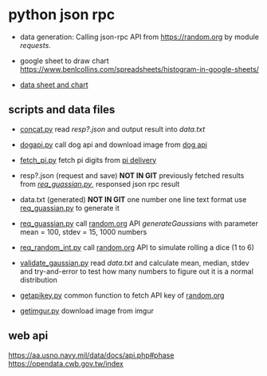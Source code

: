 # python json rpc

* data generation:
  Calling json-rpc API from https://random.org by module *requests*.

* google sheet to draw chart
  https://www.benlcollins.com/spreadsheets/histogram-in-google-sheets/

* [data sheet and chart](https://docs.google.com/spreadsheets/d/1yi2goF-OSH_rKFlH2_A7yfTvG3HU46xLPHsHz1wlOj4/edit#gid=1453399585)


## scripts and data files

* [concat.py](./concat.py)
  read *resp?.json* and output result into *data.txt*

* [dogapi.py](./dogapi.py)
  call dog api and download image from [dog api](https://dog.ceo/api/breeds/image/random)

* [fetch_pi.py](./fetch_pi.py)
  fetch pi digits from [pi delivery](https://api.pi.delivery/v1/pi)

* resp?.json (request and save) **NOT IN GIT**
  previously fetched results from *[req_guassian.py](./req_guassian.py)*,
  responsed json rpc result

* data.txt (generated) **NOT IN GIT**
  one number one line text format
  use [req_guassian.py](./req_guassian.py) to generate it

* [req_guassian.py](./req_guassian.py)
  call [random.org](https://www.random.org/) API *generateGaussians* with parameter
  mean = 100, stdev = 15, 1000 numbers

* [req_random_int.py](./req_random_int.py)
  call [random.org](https://www.random.org/) API to simulate rolling a dice (1 to 6)

* [validate_gaussian.py](./validate_gaussian.py)
  read *data.txt* and calculate mean, median, stdev
  and try-and-error to test how many numbers to figure out it is
  a normal distribution

* [getapikey.py](./getapikey.py)
  common function to fetch API key of [random.org](https://www.random.org/)

* [getimgur.py](./getimgur.py)
  download image from imgur



## web api

https://aa.usno.navy.mil/data/docs/api.php#phase
https://opendata.cwb.gov.tw/index
